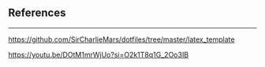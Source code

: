 ## References
---
https://github.com/SirCharlieMars/dotfiles/tree/master/latex_template

https://youtu.be/DOtM1mrWjUo?si=O2k1T8q1G_2Oo3IB
